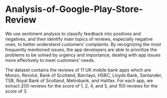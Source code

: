 # Analysis-of-Google-Play-Store-Review
We use sentiment analysis to classify feedback into positives and negatives, and then identify main topics of reviews, especially negative ones, to better understand customers’ complaints. By recognizing the most frequently mentioned issues, the app developers are able to prioritize the problems to be solved by urgency and importance, dealing with app issues more effectively to meet customers’ needs.  

The dataset contains the reviews of 11 UK mobile bank apps which are Monzo, Revolut, Bank of Scotland, Barclays, HSBC, Lloyds Bank, Santander, TSB, Royal Bank of Scotland, Metrobank, and Halifax. For each app, we extract 200 reviews for the score of 1, 2, 4, and 5, and 150 reviews for the score of 3. 

